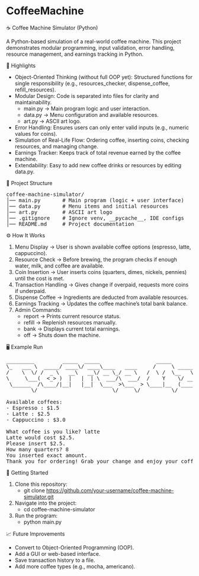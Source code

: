 # CoffeeMachine
☕ Coffee Machine Simulator (Python)

A Python-based simulation of a real-world coffee machine.
This project demonstrates modular programming, input validation, error handling, resource management, and earnings tracking in Python.

🔑 Highlights
* Object-Oriented Thinking (without full OOP yet): Structured functions for single responsibility (e.g., resources_checker, dispense_coffee, refill_resources).
* Modular Design: Code is separated into files for clarity and maintainability.
    - main.py → Main program logic and user interaction.
    - data.py → Menu configuration and available resources.
    - art.py → ASCII art logo.
* Error Handling: Ensures users can only enter valid inputs (e.g., numeric values for coins).
* Simulation of Real-Life Flow: Ordering coffee, inserting coins, checking resources, and managing change.
* Earnings Tracker: Keeps track of total revenue earned by the coffee machine.
* Extendability: Easy to add new coffee drinks or resources by editing data.py.

📂 Project Structure
<pre>
coffee-machine-simulator/
│── main.py       # Main program (logic + user interface)
│── data.py       # Menu items and initial resources
│── art.py        # ASCII art logo
│── .gitignore    # Ignore venv, __pycache__, IDE configs
│── README.md     # Project documentation
</pre>

⚙️ How It Works
1. Menu Display → User is shown available coffee options (espresso, latte, cappuccino).
2. Resource Check → Before brewing, the program checks if enough water, milk, and coffee are available.
3. Coin Insertion → User inserts coins (quarters, dimes, nickels, pennies) until the cost is met.
4. Transaction Handling → Gives change if overpaid, requests more coins if underpaid.
5. Dispense Coffee → Ingredients are deducted from available resources.
6. Earnings Tracking → Updates the coffee machine’s total bank balance.
7. Admin Commands:
    - report → Prints current resource status.
    - refill → Replenish resources manually.
    - bank → Displays current total earnings.
    - off → Shuts down the machine.

🖥️ Example Run
<pre>
_________         _____  _____                  _____          __                 
\_   ___ \  _____/ ____\/ ____\____   ____     /     \ _____  |  | __ ___________ 
/    \  \/ /  _ \   __\   __\/ __ \_/ __ \   /  \ /  \__   \ |  |/ // __ \_  __ \
\     \___(  <_> )  |   |  | \  ___/\  ___/  /    Y    \/ __ \|    <\  ___/|  | \/
 \______  /\____/|__|   |__|  \___  >\___  > \____|__  (____  /__|_ \___  >__|   
        \/                        \/     \/          \/     \/     \/    \/       

Available coffees:
- Espresso : $1.5
- Latte : $2.5
- Cappuccino : $3.0

What coffee is you like? latte
Latte would cost $2.5.
Please insert $2.5.
How many quarters? 8
You inserted exact amount.
Thank you for ordering! Grab your change and enjoy your coffee.
</pre>

🚀 Getting Started
1. Clone this repository:
    - git clone https://github.com/your-username/coffee-machine-simulator.git
2. Navigate into the project:
    - cd coffee-machine-simulator
3. Run the program:
    - python main.py

📈 Future Improvements
- Convert to Object-Oriented Programming (OOP).
- Add a GUI or web-based interface.
- Save transaction history to a file.
- Add more coffee types (e.g., mocha, americano).